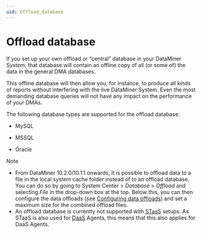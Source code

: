 ```yaml
---
uid: Offload_database
---
```


# Offload database

If you set up your own offload or “central” database in your DataMiner System, that database will contain an offline copy of all (or some of) the data in the general DMA databases.

This offline database will then allow you, for instance, to produce all kinds of reports without interfering with the live DataMiner System. Even the most demanding database queries will not have any impact on the performance of your DMAs.

The following database types are supported for the offload database:

- MySQL

- MSSQL

- Oracle

> [!NOTE]
>
> - From DataMiner 10.2.0/10.1.1 onwards, it is possible to offload data to a file in the local system cache folder instead of to an offload database. You can do so by going to System Center > *Database* > *Offload* and selecting *File* in the drop-down box at the top. Below this, you can then configure the data offloads (see [Configuring data offloads](xref:Configuring_data_offloads)) and set a maximum size for the combined offload files.
> - An offload database is currently not supported with [STaaS](xref:STaaS) setups. As STaaS is also used for [DaaS](xref:Creating_a_DMS_in_the_cloud) Agents, this means that this also applies for DaaS Agents.
